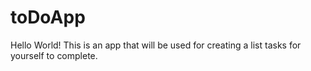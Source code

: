 # toDoApp
Hello World!
This is an app that will be used for creating a list tasks for yourself to complete. 